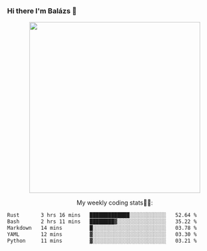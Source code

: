 ### Hi there I'm Balázs 👋
  
<p align="center">
  <img width="400" src="https://github-readme-stats.vercel.app/api/top-langs/?username=bkutasi&size_weight=0.5&count_weight=0.5&hide=jupyter%20notebook&layout=compact&theme=tokyonight">
</p>
<p align="center">
My weekly coding stats👨‍💻:
</p>
<!--START_SECTION:waka-->

```txt
Rust       3 hrs 16 mins   █████████████░░░░░░░░░░░░   52.64 %
Bash       2 hrs 11 mins   ████████▓░░░░░░░░░░░░░░░░   35.22 %
Markdown   14 mins         █░░░░░░░░░░░░░░░░░░░░░░░░   03.78 %
YAML       12 mins         ▓░░░░░░░░░░░░░░░░░░░░░░░░   03.30 %
Python     11 mins         ▓░░░░░░░░░░░░░░░░░░░░░░░░   03.21 %
```

<!--END_SECTION:waka-->



<!--
**bkutasi/bkutasi** is a ✨ _special_ ✨ repository because its `README.md` (this file) appears on your GitHub profile.

Here are some ideas to get you started:

- 🔭 I’m currently working on ...
- 🌱 I’m currently learning ...
- 👯 I’m looking to collaborate on ...
- 🤔 I’m looking for help with ...
- 💬 Ask me about ...
- 📫 How to reach me: ...
- 😄 Pronouns: ...
- ⚡ Fun fact: ...
-->
